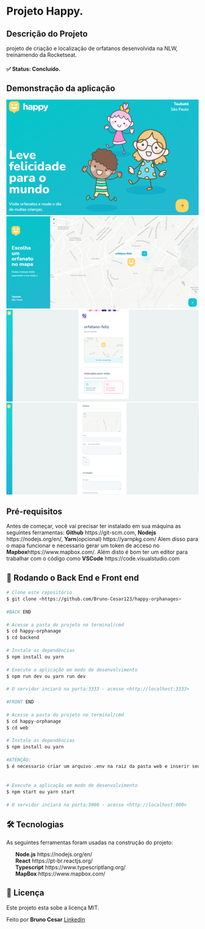 # Projeto Happy.


## Descrição do Projeto
<p>projeto de criação e localização de orfatanos desenvolvida na NLW, treinamendo da Rocketseat.</p>


<h4> 
	✅  Status: Concluído.
</h4>

<h2>Demonstração da aplicação</h2>

<div>
  <img width="600px" src="./screenshots/landing-page.PNG">
  <img width="600px" src="./screenshots/main.PNG">
  <img width="600px" src="./screenshots/info.PNG">
  <img width="600px" src="./screenshots/create.PNG">
</div>


## Pré-requisitos

<p>
Antes de começar, você vai precisar ter instalado em sua máquina as seguintes ferramentas:
<strong>Github</strong> <a>https://git-scm.com</a>, <strong>Nodejs</strong> <a>https://nodejs.org/en/</a>, <strong>Yarn</strong>(opcional) <a>https://yarnpkg.com/</a> Alem disso para o mapa funcionar e necessario gerar um token de acceso no <strong>Mapbox</strong><a>https://www.mapbox.com/</a>. 
Além disto é bom ter um editor para trabalhar com o código como <strong>VSCode</strong> <a>https://code.visualstudio.com</a>
<p>

## 🎲 Rodando o Back End e Front end

```bash
# Clone este repositório
$ git clone <https://github.com/Bruno-Cesar123/happy-orphanages>

#BACK END

# Acesse a pasta do projeto no terminal/cmd
$ cd happy-orphanage
$ cd backend

# Instale as dependências
$ npm install ou yarn 

# Execute a aplicação em modo de desenvolvimento
$ npm run dev ou yarn run dev

# O servidor inciará na porta:3333 - acesse <http://localhost:3333>

#FRONT END

# Acesse a pasta do projeto no terminal/cmd
$ cd happy-orphanage
$ cd web

# Instale as dependências
$ npm install ou yarn 

#ATENÇÃO:
$ é necessario criar um arquivo .env na raiz da pasta web e inserir seu token adquirido no site do Mapbox obs: no arquivo .env digite: REACT_APP_MAPBOX_TOKEN=<seu token> 


# Execute a aplicação em modo de desenvolvimento
$ npm start ou yarn start

# O servidor inciará na porta:3000 - acesse <http://localhost:000>
```


## 🛠 Tecnologias 

<p>As seguintes ferramentas foram usadas na construção do projeto:</p>

<div>
  <ul>
    <li style="list-style: none"> <strong>Node.js</strong> <a>https://nodejs.org/en/</a></li>
    <li style="list-style: none"> <strong>React</strong> <a>https://pt-br.reactjs.org/</a></li>
    <li style="list-style: none"> <strong>Typescript</strong> <a>https://www.typescriptlang.org/</a></li>
    <li style="list-style: none"> <strong>MapBox</strong> <a>https://www.mapbox.com/</a></li>
  </ul>
</div>

## 📝 Licença

<p>Este projeto esta sobe a licença MIT.</p>

<p>Feito por <strong>Bruno Cesar</strong> <a href="https://www.linkedin.com/in/bruno-cesar-b0039715a/">Linkedin</a>
